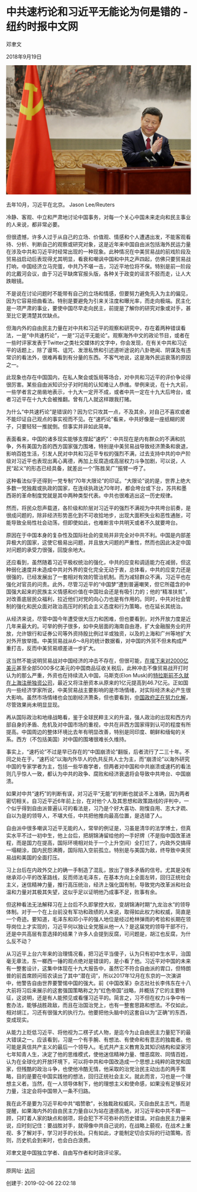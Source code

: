 # 中共速朽论和习近平无能论为何是错的 - 纽约时报中文网

邓聿文

2018年9月19日

![图20190206-1习](图20190206-1习.jpg)

去年10月，习近平在北京。 Jason Lee/Reuters

冷静、客观、中立和严肃地讨论中国事务，对每一个关心中国未来走向和民主事业的人来说，都非常必要。

但很遗憾，许多人过于从自己的立场、价值观、情感和个人遭遇出发，不能客观看待、分析、判断自己的观察或研究对象，这是近年来中国自由派包括海外民运力量在涉及中共和习近平时经常出现的一种现象。此种情况在中美贸易战的前戏阶段及贸易战启动后表现得尤其明显，看衰和嘲讽中国和中共之声四起，仿佛只要贸易战打响，中国经济立马完蛋，中共乃不堪一击，习近平地位将不保。特别是前一阶段的北戴河会议，由于习近平缺席官报头版，各种关于政变的谣言不胫而走，让人大跌眼镜。

不是说在讨论问题时不能带有自己的立场和情感，但要努力避免先入为主的偏见，因为它容易扭曲看法。特别是要避免为引来关注度和曝光率，而走向极端。民主化是一项严肃的事业，要使中国尽早走向民主，前提是了解你的研究对象或对手，甚至比它更清楚其优缺点。

但海内外的自由民主力量在对中共和习近平的观察和研究中，存在着两种错误看法，一是“中共速朽论”，一是“习近平无能论”。观察海外中文的政论节目，或者在一些时评家发表于Twitter之类社交媒体的文字中，你会发现，在有关中共和习近平的话题上，除了谩骂、诅咒、发泄私愤和引述道听途说的八卦艳闻、阴谋及有违常识的看法外，很难再看到有分量的东西。不客气地说，这是海外民运衰落的原因之一。

此现象也存在中国国内，在私人聚会或饭局等场合，对中共和习近平的评价争论得很厉害。某些自由派知识分子对时局的认知难让人恭维。举例来说，在十九大前，一些学者言之凿凿地表示，十九大一定开不成，或者中共一定在十九大后垮台，或者习近平在十九大会被推翻。曾有几人就这样跟我打赌。

为什么“中共速朽论”是错误的？因为它只攻其一点，不及其余，对自己不喜欢或者不能印证自己观点的事实视而不见。在“速朽论”看来，中共好像是一座纸糊的房子，只要轻轻一推就倒。但事实并非如此简单。

表面看来，中国的诸多现实能够支撑起“速朽”：中共现在是内有群众的不满和抗争，外有美国为首的西方国家强力围堵，特别是中美贸易战导致经济萧条和衰退，影响百姓生活，引发人民对中共和习近平专权的强烈不满，过去支持中共的中产阶级对习近平也表现出离心离德，再加上反腐造成高层权力斗争加剧，可以说，人民“起义”的形态已经具备，就差出一个“陈胜吴广”振臂一呼了。

这种看法似乎还得到一党专制“70年大限论”的印证。“大限论”说的是，世界上绝大多数一党独裁或执政的国家，在连续执政达70年时，都会垮台或下台，苏共和墨西哥的革命制度党就是其中两种类型代表。中共也很难逃出这一历史规律。

然而，将民众怨声载道，各阶级和阶层对习近平的强烈不满视为中共垮台前奏，是很成问题的，除非经济形势恶化到不可收拾地步，出现大面积失业和恶性通胀，可能导致全局性社会动荡，但即使如此，也难断言中共明天或者不久就要垮台。

原因在于中国本身的复杂性及国际社会的变局并非完全对中共不利。中国是内部差异极大的国家，这使它极易出问题，并且放大问题的严重性，然而也因此决定中国对问题的承受力很强，回旋余地大。  

还应看到，虽然随着习近平极权统治的强化，中共的应变和调适能力在减弱，但这种弱化速度并未造成中共对外界的变化完全无动于衷，总体看，中共的应变力还是很强的，已经发展出了一套相对有效的管治机制。而为减轻群众不满，习近平也在强化对官员的问责。此外，尽管习近平的“中国梦”遭到普遍嘲笑，但它所蕴含的中国强大起来的民族主义情感和价值在中国社会还是有吸引力的；他的“精准扶贫”，对改善底层民众福利，拉近他们对党的向心力也是有作用的。同时，中共对社会管制的强化和民众面对政治高压时的机会主义态度和行为策略，也在延长其统治。

从经济来说，尽管中国今年遭受很大压力和困难，但也要看到，对外开放力度是近几年来最大的。可举的例子很多，如中央层面的海南自由港，扩大金融服务业的开放，允许银行和证券公司等外资持股比例过半或独资，以及的上海和广州等地扩大对外开放举措。中美贸易战从6～8月的统计数据看，对中国的外贸不但未构成严重打击，反而中美贸易顺差进一步扩大。

这当然不能说明贸易战对中国经济的冲击不存在，但很可能，[在接下来对2000亿美元](https://cn.nytimes.com/business/20180918/trump-china-tariffs-trade/)甚至全部5000多亿美元的中国商品征收关税后，此种冲击不像贸易战开打时认为的那么严重，外资也在持续流入中国，马斯克(Elon Musk)的[特拉斯前不久就在上海注册独资公司](https://cn.nytimes.com/business/20180711/tesla-china-shanghai/)，最近又将注册资本从原来的1亿元提高到46.7亿元。正如国内一些经济学家所说，中美贸易战主要影响的是市场情绪，对实际经济未必产生很大影响。虽然市场情绪也会加剧经济萧条，但也要看到，[中国政府正在努力化解](https://cn.nytimes.com/business/20180824/china-economy-trade/)，尽管效果尚未明显显现。

再从国际政治和地缘战略看，鉴于全球民粹主义的升温，强人政治的出现和西方内部自身的矛盾、危机及对中国市场的重视，中共在非西方国家得到认可的程度有所提高。中国周边的整体环境比去年有明显改善，特别是同印度、朝鲜和缅甸的关系。西方（不包括美国）对中国的围堵很难长久维持。

事实上，“速朽论”不过是早已存在的“中国崩溃论”翻版，后者流行了二三十年。不同之处在于，“速朽论”以海内外华人的仇共反共人士为主，而“崩溃论”以海外研究中国的专家学者为主，包括一些华裔学者，但两者对中国和中共崩溃或速朽的看法则几乎惊人一致，都认为中共的政争、腐败和经济衰退将会导致中共垮台、中国崩溃。

如果对中共“速朽”的判断有误，对习近平“无能”的判断也就谈不上准确，因为两者密切相关。自习近平近6年前上台，在对他个人及其思想和政策路线的评判中，一个似乎得到自由派普遍认可的看法是，习乃是个好大喜功、刚愎自用、志大才疏、自以为是的领导人，不堪大任，中共把他推向最高位置，是选错了人。

自由派中很多嘲讽习近平无能的人，常举的例证是，习虽是清华的法学博士，但真实水平不过一初中生，他上台后，把胡锦涛留给他的一手好牌（不是指中国改革进程，而是国力在提高，国际环境相对处于一个上升空间）全打烂了，内政外交搞得一塌糊涂，国内民怨沸腾，国际陷入空前孤立。特别是与美国为敌，终导致中美贸易战和美国的全面打压。

习上台后在内政外交上的确一手制造了混乱，放出了很多矛盾的信号。尤其是没有继承邓小平的改革路线，反而师法毛泽东，在基本方向上全面左转，回归正统社会主义，迷信精神力量，推行高压统治，经济上强化国有制，导致党内改革派和社会温和力量对其极其失望，这似乎足以证明他乃成事不足，败事有余。

但这种看法无法解释习在上台后不久即掌控大权，变胡锦涛时期“九龙治水”的领导体制。对于一个在上台前没有军功和政绩的人来说，取得如此权力和权威，简直是一个奇迹。要知道，毛泽东和邓小平的强人地位是经过枪林弹雨的考验和长期在领导岗位上才实现的，习近平何以独让全党服从他一人？是这届党的领导干部不行，还是中共高层有意选择的结果？许多人会提到反腐，可问题是，胡江也反腐，为什么反不动？

从习近平上台六年来的治理情况看，把习近平当傻子，认为只有初中生水平，治国毫无章法，东一榔西一锤的观点绝对是错误的，是小看了他。习近平对中国的未来有一整套设计，这集中体现在十九大报告中，虽然它不符合自由派的胃口，但特朗普的前首席顾问班农读出了其中“潜在词”，所以2017年12月在东京的一次演讲中，他警告自由世界要警惕中国的强大。前《中国改革》杂志社社长李伟东在十八大前将习后来展示的这套强国策略称之为“红色帝国”战略，并概括了它的主要特征，这说明，还是有人能预见或看懂习近平的。简言之，习不但在权力斗争中有一套办法，能够战胜政敌，而且在治国治党上，也有一整套思路和想法。不仅如此，相对胡江，习还有很强大的执行力。他要把他头脑中的这套自以为“正确”的东西，变成现实。

从能力上贬低习近平、将他视为二楞子式人物，是迄今为止自由民主力量犯下的最大错误之一。应该看到，习是一个有手腕、有想法、有使命和有意志的独裁者。他可能是真信共产主义的最后一个领导人。毛式共产主义教育及其知识结构和梁家河七年知青人生，决定了他的思维模式，使他迷信精神力量、憎恶腐败、同情百姓，认为在全球化的开放环境下，可以将中共和中国改造成一个思想上纯粹的政党和国家，但残酷的政治斗争，也使他冷酷无情，他采取的治党治民主动出击的两手策略，目的是要在中国实践他的想法，回归正统社会主义。就此而言，习也是一个理想主义者。当然，在一人领导体制下，他的理想主义和使命感，如果没有足够反对力量，注定会将中国带入一条不归路。

我在此不是要为习近平和中共“唱赞歌”，长独裁政权威风，灭自由民主志气，而是提醒，如果海内外的自由民主力量自以为站在道德高地，对习近平和中共不屑一顾，只盯着人家的缺点和弱项，将会犯下不可弥补的历史错误。对自由民主力量来说，应时刻记住：要战胜对手，就得像中共自己说的，在战略上藐视，在战术上重视、多了解对手，学习对手的长处。只有如此，才能制定切合实际的行动策略，否则，历史机会到来时，也会白白浪费。

邓聿文是中国独立学者、自由写作者和时政评论家。

---------------------------------------------------


原网址: [访问](https://cn.nytimes.com/opinion/20180919/why-the-liberals-get-it-wrong/?utm_source=top-2018-orignials)

创建于: 2019-02-06 22:02:18

